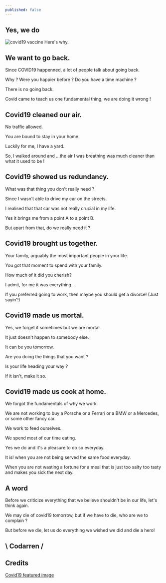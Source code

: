```yaml
---
published: false
---
```

## Yes, we do
![covid19 vaccine](https://raw.githubusercontent.com/codarrenvelvindron/codarrenvelvindron.github.io/master/images/covid19-cdc-unsplash.jpg)
Here's why.

## We want to go back.

Since COVID19 happenned, a lot of people talk about going back.

Why ? Were you happier before ? Do you have a time machine ?

There is no going back.

Covid came to teach us one fundamental thing, we are doing it wrong !

## Covid19 cleaned our air.
No traffic allowed.

You are bound to stay in your home.

Luckily for me, I have a yard.

So, I walked around and ...the air I was breathing was much cleaner than what it used to be !


## Covid19 showed us redundancy.
What was that thing you don't really need ?

Since I wasn't able to drive my car on the streets.

I realised that that car was not really crucial in my life.

Yes it brings me from a point A to a point B.

But apart from that, do we really need it ?

## Covid19 brought us together.
Your family, arguably the most important people in your life.

You got that moment to spend with your family.

How much of it did you cherish?

I admit, for me it was everything.

If you preferred going to work, then maybe you should get a divorce! (Just sayin'!)

## Covid19 made us mortal.
Yes, we forget it sometimes but we are mortal.

It just doesn't happen to somebody else.

It can be you tomorrow.

Are you doing the things that you want ?

Is your life heading your way ?

If it isn't, make it so.

## Covid19 made us cook at home.
We forgot the fundamentals of why we work.

We are not working to buy a Porsche or a Ferrari or a BMW or a Mercedes, or some other fancy car.

We work to feed ourselves.

We spend most of our time eating.

Yes we do and it's a pleasure to do so everyday.

It is! when you are not being served the same food everyday.

When you are not wasting a fortune for a meal that is just too salty too tasty and makes you sick the next day.

## A word
Before we criticize everything that we believe shouldn't be in our life, let's think again.

We may die of covid19 tomorrow, but if we have to die, who are we to complain ?

But before we die, let us do everything we wished we did and die a hero!

## \ Codarren /

## Credits
[Covid19 featured image](https://ec.europa.eu/programmes/creative-europe/sites/default/files/covid19-cdc-unsplash.jpg)